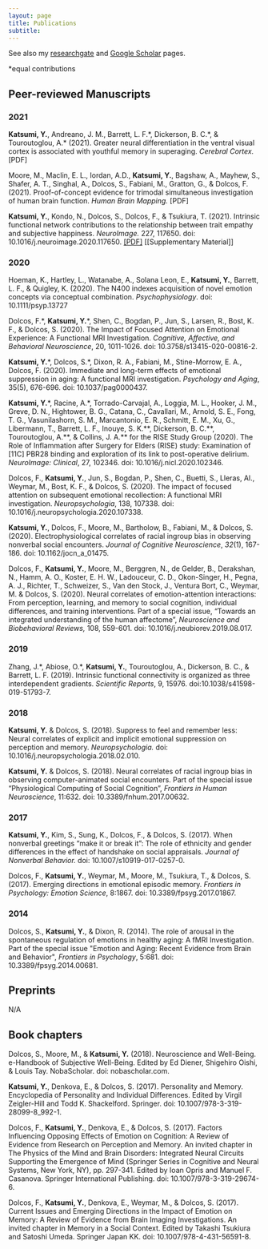 ```yaml
---
layout: page
title: Publications
subtitle: 
---
```


See also my [researchgate][rg] and [Google Scholar][scholar] pages.

\*equal contributions

## Peer-reviewed Manuscripts
### 2021

**Katsumi, Y.**, Andreano, J. M., Barrett, L. F.\*, Dickerson, B. C.\*, & Touroutoglou, A.\* (2021). Greater neural differentiation in the ventral visual cortex is associated with youthful memory in superaging. _Cerebral Cortex._ \[PDF\]

Moore, M., Maclin, E. L., Iordan, A.D., **Katsumi, Y.**, Bagshaw, A., Mayhew, S., Shafer, A. T., Singhal, A., Dolcos, S., Fabiani, M., Gratton, G., & Dolcos, F.  (2021). Proof-of-concept evidence for trimodal simultaneous investigation of human brain function. _Human Brain Mapping._ \[PDF\]

**Katsumi, Y.**, Kondo, N., Dolcos, S., Dolcos, F., & Tsukiura, T. (2021). Intrinsic functional network contributions to the relationship between trait empathy and subjective happiness. _NeuroImage._ 227, 117650. doi: 10.1016/j.neuroimage.2020.117650. [\[PDF\]](https://www.dropbox.com/s/ei8ti6qka41tq81/Katsumi_etal_2020_NeuroImage.pdf?dl=0) [\[Supplementary Material\]]

### 2020
Hoeman, K., Hartley, L., Watanabe, A., Solana Leon, E., **Katsumi, Y.**, Barrett, L. F., & Quigley, K. (2020). The N400 indexes acquisition of novel emotion concepts via conceptual combination. _Psychophysiology_. doi: 10.1111/psyp.13727

Dolcos, F.\*, **Katsumi, Y.**\*, Shen, C., Bogdan, P., Jun, S., Larsen, R., Bost, K. F., & Dolcos, S. (2020). The Impact of Focused Attention on Emotional Experience: A Functional MRI Investigation. _Cognitive, Affective, and Behavioral Neuroscience_, 20, 1011-1026. doi: 10.3758/s13415-020-00816-2.

**Katsumi, Y.**\*, Dolcos, S.\*, Dixon, R. A., Fabiani, M., Stine-Morrow, E. A., Dolcos, F. (2020). Immediate and long-term effects of emotional suppression in aging: A functional MRI investigation. _Psychology and Aging_, 35(5), 676-696. doi: 10.1037/pag0000437.

**Katsumi, Y.**\*, Racine, A.\*, Torrado-Carvajal, A., Loggia, M. L., Hooker, J. M., Greve, D. N., Hightower, B. G., Catana, C., Cavallari, M., Arnold, S. E., Fong, T. G., Vasunilashorn, S. M., Marcantonio, E. R., Schmitt, E. M., Xu, G., Libermann, T., Barrett, L. F., Inouye, S. K.\*\*, Dickerson, B. C.\*\*, Touroutoglou, A.\*\*, & Collins, J. A.\*\* for the RISE Study Group (2020). The Role of Inflammation after Surgery for Elders (RISE) study: Examination of \[11C\] PBR28 binding and exploration of its link to post-operative delirium. _NeuroImage: Clinical_, 27, 102346. doi: 10.1016/j.nicl.2020.102346.   

Dolcos, F., **Katsumi, Y.**, Jun, S., Bogdan, P., Shen, C., Buetti, S., Lleras, Al., Weymar, M., Bost, K. F., & Dolcos, S. (2020). The impact of focused attention on subsequent emotional recollection: A functional MRI investigation. _Neuropsychologia_, 138, 107338. doi: 10.1016/j.neuropsychologia.2020.107338.

**Katsumi, Y.**, Dolcos, F., Moore, M., Bartholow, B., Fabiani, M., & Dolcos, S. (2020). Electrophysiological correlates of racial ingroup bias in observing nonverbal social encounters. _Journal of Cognitive Neuroscience_, _32_(1), 167-186. doi: 10.1162/jocn_a_01475. 

Dolcos, F., **Katsumi, Y.**, Moore, M., Berggren, N., de Gelder, B., Derakshan, N., Hamm, A. O., Koster, E. H. W., Ladouceur, C. D., Okon-Singer, H., Pegna, A. J., Richter, T., Schweizer, S., Van den Stock, J., Ventura Bort, C., Weymar, M. & Dolcos, S. (2020). Neural correlates of emotion-attention interactions: From perception, learning, and memory to social cognition, individual differences, and training interventions. Part of a special issue, “Towards an integrated understanding of the human affectome”, _Neuroscience and Biobehavioral Reviews,_ 108, 559-601. doi: 10.1016/j.neubiorev.2019.08.017.

### 2019
Zhang, J.\*, Abiose, O.\*, **Katsumi, Y.**, Touroutoglou, A., Dickerson, B. C., & Barrett, L. F. (2019). Intrinsic functional connectivity is organized as three interdependent gradients. _Scientific Reports_, 9, 15976. doi:10.1038/s41598-019-51793-7.

### 2018
**Katsumi, Y.** & Dolcos, S. (2018). Suppress to feel and remember less: Neural correlates of explicit and implicit emotional suppression on perception and memory. _Neuropsychologia._ doi: 10.1016/j.neuropsychologia.2018.02.010.

**Katsumi, Y.** & Dolcos, S. (2018). Neural correlates of racial ingroup bias in observing computer-animated social encounters. Part of the special issue “Physiological Computing of Social Cognition”, _Frontiers in Human Neuroscience_, 11:632. doi: 10.3389/fnhum.2017.00632.

### 2017
**Katsumi, Y.**, Kim, S., Sung, K., Dolcos, F., & Dolcos, S. (2017). When nonverbal greetings “make it or break it”: The role of ethnicity and gender differences in the effect of handshake on social appraisals. _Journal of Nonverbal Behavior._ doi: 10.1007/s10919-017-0257-0.

Dolcos, F., **Katsumi, Y.**, Weymar, M., Moore, M., Tsukiura, T., & Dolcos, S. (2017). Emerging directions in emotional episodic memory. _Frontiers in Psychology: Emotion Science_, 8:1867. doi: 10.3389/fpsyg.2017.01867.

### 2014
Dolcos, S., **Katsumi, Y.**, & Dixon, R. (2014). The role of arousal in the spontaneous regulation of emotions in healthy aging: A fMRI Investigation. Part of the special issue "Emotion and Aging: Recent Evidence from Brain and Behavior", _Frontiers in Psychology_, 5:681. doi: 10.3389/fpsyg.2014.00681.

## Preprints
N/A

## Book chapters
Dolcos, S., Moore, M., & **Katsumi, Y.** (2018). Neuroscience and Well-Being. e-Handbook of Subjective Well-Being. Edited by Ed Diener, Shigehiro Oishi, & Louis Tay. NobaScholar. doi: nobascholar.com.

**Katsumi, Y.**, Denkova, E., & Dolcos, S. (2017). Personality and Memory. Encyclopedia of Personality and Individual Differences. Edited by Virgil Zeigler-Hill and Todd K. Shackelford. Springer. doi: 10.1007/978-3-319-28099-8_992-1.

Dolcos, F., **Katsumi, Y.**, Denkova, E., & Dolcos, S. (2017). Factors Influencing Opposing Effects of Emotion on Cognition: A Review of Evidence from Research on Perception and Memory. An invited chapter in The Physics of the Mind and Brain Disorders: Integrated Neural Circuits Supporting the Emergence of Mind (Springer Series in Cognitive and Neural Systems, New York, NY), pp. 297-341. Edited by Ioan Opris and Manuel F. Casanova. Springer International Publishing. doi: 10.1007/978-3-319-29674-6.

Dolcos, F., **Katsumi, Y.**, Denkova, E., Weymar, M., & Dolcos, S. (2017). Current Issues and Emerging Directions in the Impact of Emotion on Memory: A Review of Evidence from Brain Imaging Investigations. An invited chapter in Memory in a Social Context. Edited by Takashi Tsukiura and Satoshi Umeda. Springer Japan KK. doi: 10.1007/978-4-431-56591-8.




[rg]: https://www.researchgate.net/profile/Yuta-Katsumi
[scholar]: https://scholar.google.com/citations?user=t8A5RBoAAAAJ&hl=en
